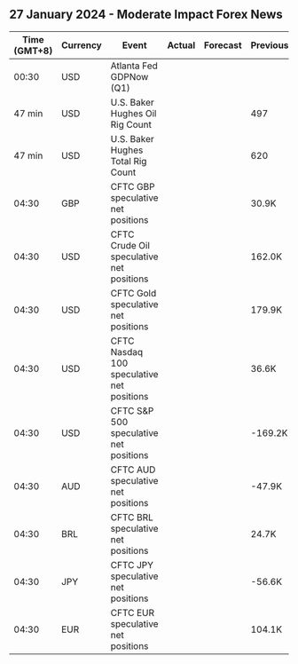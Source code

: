 ## 27 January 2024 - Moderate Impact Forex News

| Time (GMT+8) | Currency | Event | Actual | Forecast | Previous |
|------|----------|-------|--------|----------|----------|
| 00:30 | USD | Atlanta Fed GDPNow (Q1) |  |  |  |
| 47 min | USD | U.S. Baker Hughes Oil Rig Count |  |  | 497 |
| 47 min | USD | U.S. Baker Hughes Total Rig Count |  |  | 620 |
| 04:30 | GBP | CFTC GBP speculative net positions |  |  | 30.9K |
| 04:30 | USD | CFTC Crude Oil speculative net positions |  |  | 162.0K |
| 04:30 | USD | CFTC Gold speculative net positions |  |  | 179.9K |
| 04:30 | USD | CFTC Nasdaq 100 speculative net positions |  |  | 36.6K |
| 04:30 | USD | CFTC S&P 500 speculative net positions |  |  | -169.2K |
| 04:30 | AUD | CFTC AUD speculative net positions |  |  | -47.9K |
| 04:30 | BRL | CFTC BRL speculative net positions |  |  | 24.7K |
| 04:30 | JPY | CFTC JPY speculative net positions |  |  | -56.6K |
| 04:30 | EUR | CFTC EUR speculative net positions |  |  | 104.1K |
